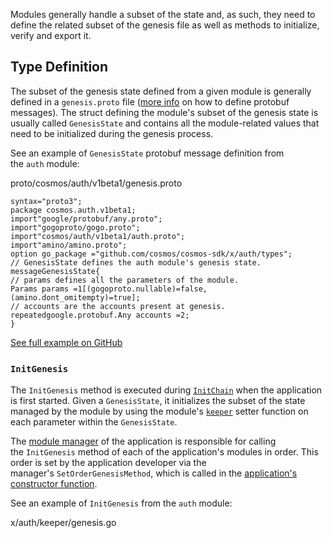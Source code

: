 Modules generally handle a subset of the state and, as such, they need to define the related subset of the genesis file as well as methods to initialize, verify and export it.

Type Definition
-------------------------------------------------------------------------------------------------------------------------------------

The subset of the genesis state defined from a given module is generally defined in a `genesis.proto` file ([more info](https://docs.cosmos.network/v0.50/learn/advanced/encoding#gogoproto) on how to define protobuf messages). The struct defining the module's subset of the genesis state is usually called `GenesisState` and contains all the module-related values that need to be initialized during the genesis process.

See an example of `GenesisState` protobuf message definition from the `auth` module:

proto/cosmos/auth/v1beta1/genesis.proto
```
syntax="proto3";
package cosmos.auth.v1beta1;
import"google/protobuf/any.proto";
import"gogoproto/gogo.proto";
import"cosmos/auth/v1beta1/auth.proto";
import"amino/amino.proto";
option go_package ="github.com/cosmos/cosmos-sdk/x/auth/types";
// GenesisState defines the auth module's genesis state.
messageGenesisState{
// params defines all the parameters of the module.
Params params =1[(gogoproto.nullable)=false,(amino.dont_omitempty)=true];
// accounts are the accounts present at genesis.
repeatedgoogle.protobuf.Any accounts =2;
}

```

[See full example on GitHub](https://github.com/cosmos/cosmos-sdk/blob/v0.50.0-alpha.0/proto/cosmos/auth/v1beta1/genesis.proto)


### `InitGenesis`[​](https://docs.cosmos.network/v0.50/build/building-modules/genesis#initgenesis "Direct link to initgenesis")

The `InitGenesis` method is executed during [`InitChain`](https://docs.cosmos.network/v0.50/learn/advanced/baseapp#initchain) when the application is first started. Given a `GenesisState`, it initializes the subset of the state managed by the module by using the module's [`keeper`](https://docs.cosmos.network/v0.50/build/building-modules/keeper) setter function on each parameter within the `GenesisState`.

The [module manager](https://docs.cosmos.network/v0.50/build/building-modules/module-manager#manager) of the application is responsible for calling the `InitGenesis` method of each of the application's modules in order. This order is set by the application developer via the manager's `SetOrderGenesisMethod`, which is called in the [application's constructor function](https://docs.cosmos.network/v0.50/learn/beginner/app-anatomy#constructor-function).

See an example of `InitGenesis` from the `auth` module:

x/auth/keeper/genesis.go